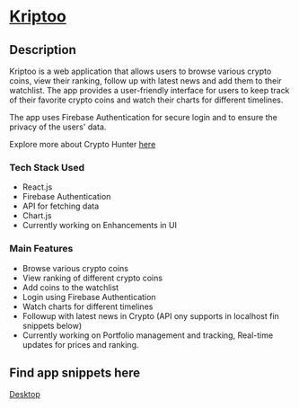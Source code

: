 # [Kriptoo](https://kriptoo.netlify.app/)

## Description

Kriptoo is a web application that allows users to browse various crypto coins, view their ranking, follow up with latest news and add them to their watchlist. The app provides a user-friendly interface for users to keep track of their favorite crypto coins and watch their charts for different timelines. 

The app uses Firebase Authentication for secure login and to ensure the privacy of the users' data.

Explore more about Crypto Hunter [here](https://kriptoo.netlify.app/)

### Tech Stack Used
- React.js
- Firebase Authentication
- API for fetching data
- Chart.js
- Currently working on Enhancements in UI

### Main Features
- Browse various crypto coins
- View ranking of different crypto coins
- Add coins to the watchlist
- Login using Firebase Authentication
- Watch charts for different timelines
- Followup with latest news in Crypto (API ony supports in localhost fin snippets below)
- Currently working on Portfolio management and tracking, Real-time updates for prices and ranking.

## Find app snippets here  

[Desktop](https://github.com/varun442/moviebase/tree/master/src/assets/desktop)
